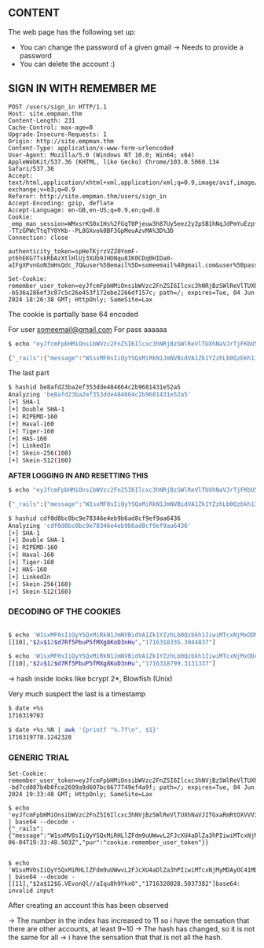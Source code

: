 ## CONTENT

The web page has the following set up:

- You can change the password of a given gmail -> Needs to provide a password
- You can delete the account :)

## SIGN IN WITH REMEMBER ME 

```http
POST /users/sign_in HTTP/1.1
Host: site.empman.thm
Content-Length: 231
Cache-Control: max-age=0
Upgrade-Insecure-Requests: 1
Origin: http://site.empman.thm
Content-Type: application/x-www-form-urlencoded
User-Agent: Mozilla/5.0 (Windows NT 10.0; Win64; x64) AppleWebKit/537.36 (KHTML, like Gecko) Chrome/103.0.5060.134 Safari/537.36
Accept: text/html,application/xhtml+xml,application/xml;q=0.9,image/avif,image/webp,image/apng,*/*;q=0.8,application/signed-exchange;v=b3;q=0.9
Referer: http://site.empman.thm/users/sign_in
Accept-Encoding: gzip, deflate
Accept-Language: en-GB,en-US;q=0.9,en;q=0.8
Cookie: _emp_man_session=WMxsrKS0x1Hs%2FGqT0Pjeuw3h87Uy5eez2y2pSB1hNqJdPmYuEzpf28fZY1fa2wYYxtm3Mn2j1XxULIbNfrLMoyEeMsfsi61293oq9rkosmExpQdcewqWQ1aherA%2BK8kfqGWN9iP%2FXDuos1EK07PX1PEn%2FoSEm4Vmttn6bSmKELGARkTmQyXhLR9%2FF3js%2FnC6t4AzKJ9cxVzUa9xYIg88WXfFf4gH2b%2F8PIAGjBdWqw%2BAIZ8gz5I82N3M9p44MG2gf2NyaIPDfrxycO015wq0XMJ7niswK%2BJB--TTzGPWcTtqTY0YKb--PL0GXvok0BF3GpMeuAzvMA%3D%3D
Connection: close

authenticity_token=spHeTKjrzVZZ0YomF-pt6hEKG7TskRbAzXtlHlUj3XUb9JHDNqu8IK0CDq0HIDa0-aIFgXPvnGoN3mHsQdc_7Q&user%5Bemail%5D=someemail%40gmail.com&user%5Bpassword%5D=aaaaaa&user%5Bremember_me%5D=0&user%5Bremember_me%5D=1&commit=Log+in
```

```http
Set-Cookie: remember_user_token=eyJfcmFpbHMiOnsibWVzc2FnZSI6Ilcxc3hNRjBzSWlReVlTUXhNaVJrTjFKbU5WQmlkVkExWmsxWVp6aExiMFF6YmtoMUlpd2lNVGN4TmpNeE5UazVPQzQxTnprMU5EZzBJbDA9IiwiZXhwIjoiMjAyNC0wNi0wNFQxODoyNjozOC41NzlaIiwicHVyIjoiY29va2llLnJlbWVtYmVyX3VzZXJfdG9rZW4ifX0%3D--b536a286ef3c07c5c26e453f172ebe2266df157c; path=/; expires=Tue, 04 Jun 2024 18:26:38 GMT; HttpOnly; SameSite=Lax
```


The cookie is partially base 64 encoded 

For user someemail@gmail.com
For pass aaaaaa

```bash
$ echo "eyJfcmFpbHMiOnsibWVzc2FnZSI6Ilcxc3hNRjBzSWlReVlTUXhNaVJrTjFKbU5WQmlkVkExWmsxWVp6aExiMFF6YmtoMUlpd2lNVGN4TmpNeE9ETXpOUzR6TURRME9ETTNJbDA9IiwiZXhwIjoiMjAyNC0wNi0wNFQxOTowNTozNS4zMDRaIiwicHVyIjoiY29va2llLnJlbWVtYmVyX3VzZXJfdG9rZW4ifX0%3D--be8afd23ba2ef353dde484664c2b9681431e52a5" | base64 --decode -

{"_rails":{"message":"W1sxMF0sIiQyYSQxMiRkN1JmNVBidVA1Zk1YZzhLb0Qzbkh1IiwiMTcxNjMxODMzNS4zMDQ0ODM3Il0=","exp":"2024-06-04T19:05:35.304Z","pur":"cookie.remember_user_token"}}base64: invalid input
```

The last part 

```bash
$ hashid be8afd23ba2ef353dde484664c2b9681431e52a5 
Analyzing 'be8afd23ba2ef353dde484664c2b9681431e52a5'
[+] SHA-1 
[+] Double SHA-1 
[+] RIPEMD-160 
[+] Haval-160 
[+] Tiger-160 
[+] HAS-160 
[+] LinkedIn 
[+] Skein-256(160) 
[+] Skein-512(160) 
```

**AFTER LOGGING IN AND RESETTING THIS**

```bash
$ echo "eyJfcmFpbHMiOnsibWVzc2FnZSI6Ilcxc3hNRjBzSWlReVlTUXhNaVJrTjFKbU5WQmlkVkExWmsxWVp6aExiMFF6YmtoMUlpd2lNVGN4TmpNeE9EYzVPUzR6TVRNeE16TTNJbDA9IiwiZXhwIjoiMjAyNC0wNi0wNFQxOToxMzoxOS4zMTNaIiwicHVyIjoiY29va2llLnJlbWVtYmVyX3VzZXJfdG9rZW4ifX0%3D--cdf0d8bc0bc9e78346e4eb9b6ad8cf9ef9aa6436" | base64 --decode -

{"_rails":{"message":"W1sxMF0sIiQyYSQxMiRkN1JmNVBidVA1Zk1YZzhLb0Qzbkh1IiwiMTcxNjMxODc5OS4zMTMxMzM3Il0=","exp":"2024-06-04T19:13:19.313Z","pur":"cookie.remember_user_token"}}base64: invalid input

```

```bash
$ hashid cdf0d8bc0bc9e78346e4eb9b6ad8cf9ef9aa6436
Analyzing 'cdf0d8bc0bc9e78346e4eb9b6ad8cf9ef9aa6436'
[+] SHA-1 
[+] Double SHA-1 
[+] RIPEMD-160 
[+] Haval-160 
[+] Tiger-160 
[+] HAS-160 
[+] LinkedIn 
[+] Skein-256(160) 
[+] Skein-512(160) 
```


### DECODING OF THE COOKIES 


```bash

$ echo 'W1sxMF0sIiQyYSQxMiRkN1JmNVBidVA1Zk1YZzhLb0Qzbkh1IiwiMTcxNjMxODMzNS4zMDQ0ODM3Il0=' | base64 --decode -
[[10],"$2a$12$d7Rf5PbuP5fMXg8KoD3nHu","1716318335.3044837"]

$ echo 'W1sxMF0sIiQyYSQxMiRkN1JmNVBidVA1Zk1YZzhLb0Qzbkh1IiwiMTcxNjMxODc5OS4zMTMxMzM3Il0=' | base64 --decode -
[[10],"$2a$12$d7Rf5PbuP5fMXg8KoD3nHu","1716318799.3131337"]
```

-> hash inside looks like bcrypt 2\*, Blowfish (Unix)


Very much suspect the last is a timestamp

```bash
$ date +%s
1716319703

$ date +%s.%N | awk '{printf "%.7f\n", $1}'
1716319778.1242328

```

### GENERIC TRIAL

```
Set-Cookie: remember_user_token=eyJfcmFpbHMiOnsibWVzc2FnZSI6Ilcxc3hNVjBzSWlReVlTUXhNaVJITGxaRmRtOXVVV3d2TDJGSmNYVTRhRGxaYTNoUElpd2lNVGN4TmpNeU1EQXlPQzQxTURNM016Z3lJbDA9IiwiZXhwIjoiMjAyNC0wNi0wNFQxOTozMzo0OC41MDNaIiwicHVyIjoiY29va2llLnJlbWVtYmVyX3VzZXJfdG9rZW4ifX0%3D--bd7cd087b4b0fce2699a9d607bc6677749ef4a9f; path=/; expires=Tue, 04 Jun 2024 19:33:48 GMT; HttpOnly; SameSite=Lax

$ echo 'eyJfcmFpbHMiOnsibWVzc2FnZSI6Ilcxc3hNVjBzSWlReVlTUXhNaVJITGxaRmRtOXVVV3d2TDJGSmNYVTRhRGxaYTNoUElpd2lNVGN4TmpNeU1EQXlPQzQxTURNM016Z3lJbDA9IiwiZXhwIjoiMjAyNC0wNi0wNFQxOTozMzo0OC41MDNaIiwicHVyIjoiY29va2llLnJlbWVtYmVyX3VzZXJfdG9rZW4ifX0%3D=' | base64 --decode -
{"_rails":{"message":"W1sxMV0sIiQyYSQxMiRHLlZFdm9uUWwvL2FJcXU4aDlZa3hPIiwiMTcxNjMyMDAyOC41MDM3MzgyIl0=","exp":"2024-06-04T19:33:48.503Z","pur":"cookie.remember_user_token"}}


$ echo 'W1sxMV0sIiQyYSQxMiRHLlZFdm9uUWwvL2FJcXU4aDlZa3hPIiwiMTcxNjMyMDAyOC41MDM3MzgyIl0' | base64 --decode -
[[11],"$2a$12$G.VEvonQl//aIqu8h9YkxO","1716320028.5037382"]base64: invalid input

```


After creating an account this has been observed 

-> The number in the index has increased to 11 so i have the sensation that there are other accounts, at least 9~10
-> The hash has changed, so it is not the same for all
-> i have the sensation that that is not all the hash.